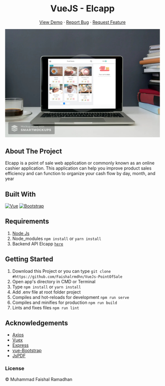 <h1 align='center'>VueJS - Elcapp</h1>
  <p align="center">
    <a href="https://elcapp.netlify.app/">View Demo</a>
    ·
    <a href="https://github.com/Faishalrmdhn/VueJs-PointOfSale/issues">Report Bug</a>
    ·
    <a href="https://github.com/Faishalrmdhn/VueJs-PointOfSale/issues">Request Feature</a>
  </p>
  
![Image Banner](https://raw.githubusercontent.com/Faishalrmdhn/VueJs-PointOfSale/master/mockup.jpg)

## About The Project

Elcapp is a point of sale web application or commonly known as an online cashier application. This application can help you improve product sales efficiency and can function to organize your cash flow by day, month, and year

## Built With

[![Vue](https://img.shields.io/badge/Vue-v2.6.11-green)](https://github.com/vuejs/vue)
[![Bootstrap](https://img.shields.io/badge/Bootstrap-v4.5.x-blue)](https://github.com/bootstrap-vue/bootstrap-vue)

## Requirements

1. <a href="https://nodejs.org/en/download/">Node Js</a>
2. Node_modules `npm install` or `yarn install`
3. Backend API Elcapp [`here`](https://github.com/Faishalrmdhn/Backend-Point-Of-Sale)

## Getting Started

1. Download this Project or you can type `git clone #https://github.com/Faishalrmdhn/VueJs-PointOfSale`
2. Open app's directory in CMD or Terminal
3. Type `npm install` or `yarn install`
4. Add .env file at root folder project
5. Compiles and hot-reloads for development `npm run serve`
6. Compiles and minifies for production `npm run build`
7. Lints and fixes files `npm run lint`


## Acknowledgements

- [Axios](https://www.npmjs.com/package/axios)
- [Vuex](https://vuex.vuejs.org/)
- [Express](https://www.npmjs.com/package/express)
- [vue-Bootstrap](https://bootstrap-vue.org/)
- [JsPDF](https://www.npmjs.com/package/jspdf)

### License

&#169; Muhammad Faishal Ramadhan
